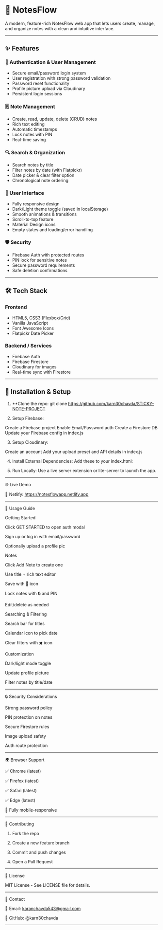 # 📝 NotesFlow

A modern, feature-rich  NotesFlow web app that lets users create, manage, and organize notes with a clean and intuitive interface.

---

## ✨ Features

### 🔐 Authentication & User Management
- Secure email/password login system
- User registration with strong password validation
- Password reset functionality
- Profile picture upload via Cloudinary
- Persistent login sessions

### 🗒️ Note Management
- Create, read, update, delete (CRUD) notes
- Rich text editing
- Automatic timestamps
- Lock notes with PIN
- Real-time saving

### 🔍 Search & Organization
- Search notes by title
- Filter notes by date (with Flatpickr)
- Date picker & clear filter option
- Chronological note ordering

### 🎨 User Interface
- Fully responsive design
- Dark/Light theme toggle (saved in localStorage)
- Smooth animations & transitions
- Scroll-to-top feature
- Material Design icons
- Empty states and loading/error handling

### 🛡️ Security
- Firebase Auth with protected routes
- PIN lock for sensitive notes
- Secure password requirements
- Safe deletion confirmations

---

## 🛠️ Tech Stack

### Frontend
- HTML5, CSS3 (Flexbox/Grid)
- Vanilla JavaScript
- Font Awesome Icons
- Flatpickr Date Picker

### Backend / Services
- Firebase Auth
- Firebase Firestore
- Cloudinary for images
- Real-time sync with Firestore

---

## 🚀 Installation & Setup

1. **Clone the repo: 
   git clone https://github.com/karn30chavda/STICKY-NOTE-PROJECT

2. Setup Firebase:

Create a Firebase project
Enable Email/Password auth
Create a Firestore DB
Update your Firebase config in index.js


3. Setup Cloudinary:

Create an account
Add your upload preset and API details in index.js


4. Install External Dependencies: Add these to your index.html:

<link rel="stylesheet" href="https://cdn.jsdelivr.net/npm/flatpickr/dist/flatpickr.min.css">
<link rel="stylesheet" href="https://cdnjs.cloudflare.com/ajax/libs/font-awesome/6.0.0-beta3/css/all.min.css">


5. Run Locally:
Use a live server extension or lite-server to launch the app.


---

🌐 Live Demo

🔗 Netlify: https://notesflowapp.netlify.app


---

📘 Usage Guide

Getting Started

Click GET STARTED to open auth modal

Sign up or log in with email/password

Optionally upload a profile pic


Notes

Click Add Note to create one

Use title + rich text editor

Save with 💾 icon

Lock notes with 🔒 and PIN

Edit/delete as needed


Searching & Filtering

Search bar for titles

Calendar icon to pick date

Clear filters with ✖️ icon


Customization

Dark/light mode toggle

Update profile picture

Filter notes by title/date



---

🔒 Security Considerations

Strong password policy

PIN protection on notes

Secure Firestore rules

Image upload safety

Auth route protection



---

🌍 Browser Support

✅ Chrome (latest)

✅ Firefox (latest)

✅ Safari (latest)

✅ Edge (latest)

📱 Fully mobile-responsive



---

🤝 Contributing

1. Fork the repo


2. Create a new feature branch


3. Commit and push changes


4. Open a Pull Request




---

📄 License

MIT License - See LICENSE file for details.


---

📧 Contact

📩 Email: karanchavda543@gmail.com

🐙 GitHub: @karn30chavda



---
